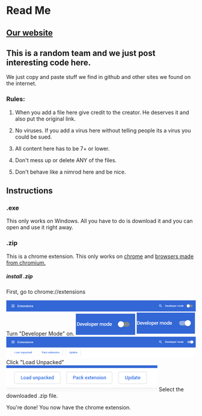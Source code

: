 # Read Me
## [Our website](https://team-1-2.github.io/Repository/)
## This is a random team and we just post interesting code here.

We just copy and paste stuff we find in github and other sites we found on the internet.

### Rules: 

1) When you add a file here give credit to the creator.
  He deserves it and also put the original link.
  
2) No viruses. If you add a virus here without telling people its a virus you could be sued.

3) All content here has to be 7+ or lower. 

4) Don't mess up or delete ANY of the files.

5) Don't behave like a nimrod here and be nice.

## Instructions

### .exe
This only works on Windows. All you have to do is download it and you can open and use it right away.

### .zip
This is a chrome extension. This only works on [chrome](https://www.google.com/chrome/) and [browsers made from chromium.](https://www.zdnet.com/pictures/all-the-chromium-based-browsers/)
##### install .zip
First, go to chrome://extensions

<img src="ChromeExtensions.png">
Turn "Developer Mode" on.

<img src="DeveloperModeOff.png">
<img src="DeveloperModeButtonOn.png">

<img src="DeveloperModeOn.png">
Click "Load Unpacked"

<img src="DeveloperButtons.png">
Select the downloaded .zip file.

You're done! You now have the chrome extension.
